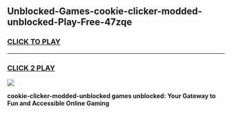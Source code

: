 
## Unblocked-Games-cookie-clicker-modded-unblocked-Play-Free-47zqe
<h3>
<a href="https://premium76.site?title=cookie-clicker-modded-unblocked&ref=21A">CLICK TO PLAY</a></h3>
<hr>

<h3>
<a href="https://premium76.site?title=cookie-clicker-modded-unblocked&ref=21A">CLICK 2 PLAY</a>
  
</h3>

<a href="https://premium76.site?title=cookie-clicker-modded-unblocked&ref=21A"><img src="https://clearcache.store/games.png"></a>


**cookie-clicker-modded-unblocked games unblocked: Your Gateway to Fun and Accessible Online Gaming**
